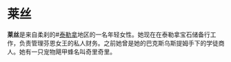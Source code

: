 # 莱丝

**莱丝**是来自柔刹的#[泰勒拿](locations/thaylenah)地区的一名年轻女性。她现在在泰勒拿宝石储备行工作，负责管理芬恩女王的私人财务。之前她曾是她的巴克斯乌斯提姆手下的学徒商人。她有一只宠物飓甲蜂名叫奇里奇里。